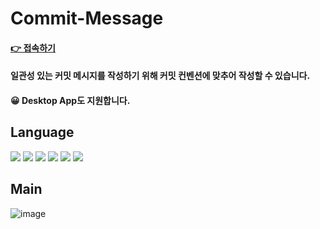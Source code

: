 # Commit-Message 

#### [👉 접속하기](https://kwonyongjun1.github.io/commit-message/) 
#### 일관성 있는 커밋 메시지를 작성하기 위해 커밋 컨벤션에 맞추어 작성할 수 있습니다. 
#### 😀 Desktop App도 지원합니다.
## Language
<div>
<img src="https://img.shields.io/badge/JavaScript-F7DF1E?style=flat&logo=JavaScript&logoColor=black "/>
<img src="https://img.shields.io/badge/React-61DAFB?style=flat&logo=React&logoColor=black "/>
<img src="https://img.shields.io/badge/Redux-764ABC?style=flat&logo=redux&logoColor=white "/>
<img src="https://img.shields.io/badge/css3-1572B6?style=flat&logo=css3&logoColor=white "/>
<img src="https://img.shields.io/badge/Sass-CC6699?style=flat&logo=Sass&logoColor=white "/>
<img src="https://img.shields.io/badge/Electron-47848F?style=flat&logo=Electron&logoColor=white "/>
</div>

## Main
![image](https://github.com/kwonyongjun1/commit-message/assets/70560755/a89a0414-bc9c-4145-999a-8f51a9fd5268)











